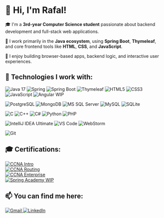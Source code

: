 # 👋 Hi, I'm Rafal!

🎓 I'm a **3rd-year Computer Science student** passionate about backend development and full-stack web applications.

🎯 I work primarily in the **Java ecosystem**, using **Spring Boot**, **Thymeleaf**, and core frontend tools like **HTML**, **CSS**, and **JavaScript**.

🔨 I enjoy building browser-based apps, backend logic, and interactive user experiences.

## 🚀 Technologies I work with:

<p align="left"> <img src="https://img.shields.io/badge/Java-17-007396?style=for-the-badge&logo=java&logoColor=white" alt="Java 17"/> <img src="https://img.shields.io/badge/Spring-6DB33F?style=for-the-badge&logo=spring&logoColor=white" alt="Spring"/> <img src="https://img.shields.io/badge/Spring_Boot-6DB33F?style=for-the-badge&logo=springboot&logoColor=white" alt="Spring Boot"/> <img src="https://img.shields.io/badge/Thymeleaf-005F0F?style=for-the-badge&logo=thymeleaf&logoColor=white" alt="Thymeleaf"/> <img src="https://img.shields.io/badge/HTML5-E34F26?style=for-the-badge&logo=html5&logoColor=white" alt="HTML5"/> <img src="https://img.shields.io/badge/CSS3-1572B6?style=for-the-badge&logo=css3&logoColor=white" alt="CSS3"/> <img src="https://img.shields.io/badge/JavaScript-F7DF1E?style=for-the-badge&logo=javascript&logoColor=black" alt="JavaScript"/> <img src="https://img.shields.io/badge/Angular-WIP-DD0031?style=for-the-badge&logo=angular&logoColor=white" alt="Angular WIP"/> </p>

<p align="left"> <img src="https://img.shields.io/badge/Postgres-%23316192.svg?style=for-the-badge&logo=postgresql&logoColor=white" alt="PostgreSQL"/> <img src="https://img.shields.io/badge/MongoDB-%234ea94b.svg?style=for-the-badge&logo=mongodb&logoColor=white" alt="MongoDB"/> <img src="https://custom-icon-badges.demolab.com/badge/Microsoft%20SQL%20Server-CC2927?logo=mssqlserver-white&logoColor=white&style=for-the-badge" alt="MS SQL Server"/> <img src="https://img.shields.io/badge/MySQL-4479A1?style=for-the-badge&logo=mysql&logoColor=white" alt="MySQL"/> <img src="https://img.shields.io/badge/SQLite-%2307405e.svg?style=for-the-badge&logo=sqlite&logoColor=white" alt="SQLite"/></p>

<p align="left"> <img src="https://img.shields.io/badge/C-00599C?style=for-the-badge&logo=c&logoColor=white" alt="C"/> <img src="https://img.shields.io/badge/C++-%2300599C.svg?style=for-the-badge&logo=c%2B%2B&logoColor=white" alt="C++"/> <img src="https://custom-icon-badges.demolab.com/badge/C%23-%23239120.svg?logo=cshrp&logoColor=white&style=for-the-badge" alt="C#"/> <img src="https://img.shields.io/badge/Python-3776AB?style=for-the-badge&logo=python&logoColor=white" alt="Python"/> <img src="https://img.shields.io/badge/PHP-777BB4?style=for-the-badge&logo=php&logoColor=white" alt="PHP"/> </p>

<p align="left"> <img src="https://img.shields.io/badge/IntelliJ_IDEA-Ultimate-000000?style=for-the-badge&logo=intellijidea&logoColor=white" alt="IntelliJ IDEA Ultimate"/> <img src="https://custom-icon-badges.demolab.com/badge/Visual%20Studio%20Code-0078d7.svg?logo=vsc&logoColor=white&style=for-the-badge" alt="VS Code"/> <img src="https://img.shields.io/badge/WebStorm-000000?style=for-the-badge&logo=webstorm&logoColor=white" alt="WebStorm"/> </p>

<p align="left"> <img src="https://img.shields.io/badge/Git-F05032?style=for-the-badge&logo=git&logoColor=white" alt="Git"/> </p>


## 🎓 Certifications:

<p align="left"> <a href="https://www.credly.com/badges/62bc38f5-1c0f-4cad-978a-2c372cc11dea/public_url" target="_blank"> <img src="https://img.shields.io/badge/CCNA%20Intro%20to%20Networks-Cisco-blue?style=flat&logo=cisco&logoColor=white" alt="CCNA Intro"/> </a><br> <a href="https://www.credly.com/badges/730cf165-a4e5-4fca-bc80-6a6b97de566f/public_url" target="_blank"> <img src="https://img.shields.io/badge/CCNA%20Switching%20&%20Routing-Cisco-blue?style=flat&logo=cisco&logoColor=white" alt="CCNA Routing"/> </a><br> <a href="https://www.credly.com/badges/60a68542-c5ec-413e-a0ca-c0978ca452c3/public_url" target="_blank"> <img src="https://img.shields.io/badge/CCNA%20Enterprise%20Networking-Cisco-blue?style=flat&logo=cisco&logoColor=white" alt="CCNA Enterprise"/> </a><br> <a href="https://spring.academy/" target="_blank"> <img src="https://img.shields.io/badge/Spring%20Academy-WIP-6DB33F?style=flat&logo=spring&logoColor=white" alt="Spring Academy WIP"/> </a> </p>

## 📫 You can find me here:

<p align="left"> <a href="mailto:rembxyt@gmail.com"> <img src="https://img.shields.io/badge/Gmail-D14836?style=for-the-badge&logo=gmail&logoColor=white" alt="Gmail"/> </a> <a href="https://shorturl.at/MoBLF" target="_blank"> <img src="https://custom-icon-badges.demolab.com/badge/LinkedIn-0A66C2?logo=linkedin-white&logoColor=fff&style=for-the-badge" alt="LinkedIn"/> </a> 

